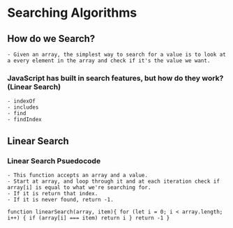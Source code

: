 # Searching Algorithms

## How do we Search? 
    - Given an array, the simplest way to search for a value is to look at a every element in the array and check if it's the value we want. 

### JavaScript has built in search features, but how do they work? (Linear Search)
    - indexOf
    - includes
    - find
    - findIndex

## Linear Search
  
### Linear Search Psuedocode
    - This function accepts an array and a value. 
    - Start at array, and loop through it and at each iteration check if array[i] is equal to what we're searching for.
    - If it is return that index.
    - If it is never found, return -1.

`
  function linearSearch(array, item){
 for (let i = 0; i < array.length; i++) {
     if (array[i] === item) return i
 }
 return -1
}
    `